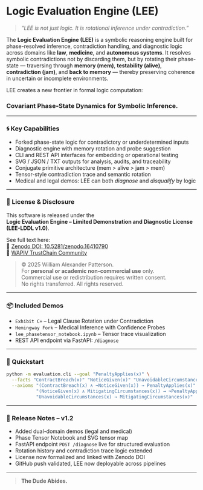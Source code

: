 # Logic Evaluation Engine (LEE)

> *“LEE is not just logic. It is rotational inference under contradiction.”*

The **Logic Evaluation Engine (LEE)** is a symbolic reasoning engine built for phase-resolved inference, contradiction handling, and diagnostic logic across domains like **law**, **medicine**, and **autonomous systems**. It resolves symbolic contradictions not by discarding them, but by rotating their phase-state — traversing through **memory (mem)**, **testability (alive)**, **contradiction (jam)**, and **back to memory** — thereby preserving coherence in uncertain or incomplete environments.

LEE creates a new frontier in formal logic computation:  
### **Covariant Phase-State Dynamics for Symbolic Inference.**

---

### 🌀 Key Capabilities

- Forked phase-state logic for contradictory or underdetermined inputs  
- Diagnostic engine with memory rotation and probe suggestion  
- CLI and REST API interfaces for embedding or operational testing  
- SVG / JSON / TXT outputs for analysis, audits, and traceability  
- Conjugate primitive architecture (mem > alive > jam > mem)  
- Tensor-style contradiction trace and semantic rotation  
- Medical and legal demos: LEE can both *diagnose* and *disqualify* by logic

---

### 🔐 License & Disclosure

This software is released under the  
**Logic Evaluation Engine – Limited Demonstration and Diagnostic License (LEE-LDDL v1.0)**.

See full text here:  
📜 [Zenodo DOI: 10.5281/zenodo.16410790](https://doi.org/10.5281/zenodo.16410790)  
🧠 [WAPIV TrustChain Community](https://zenodo.org/communities/wapiv/about)

> © 2025 William Alexander Patterson.  
> For **personal or academic non-commercial use** only.  
> Commercial use or redistribution requires written consent.  
> No rights transferred. All rights reserved.

---

### 📦 Included Demos

- `Exhibit C+` – Legal Clause Rotation under Contradiction  
- `Hemingway Fork` – Medical Inference with Confidence Probes  
- `lee_phasetensor_notebook.ipynb` – Tensor trace visualization  
- REST API endpoint via FastAPI: `/diagnose`

---

### 🚀 Quickstart

```bash
python -m evaluation.cli --goal "PenaltyApplies(x)" \
  --facts "ContractBreach(x)" "NoticeGiven(x)" "UnavoidableCircumstances(x)" \
  --axioms "(ContractBreach(x) ∧ ¬NoticeGiven(x)) → PenaltyApplies(x)" \
           "(NoticeGiven(x) ∧ MitigatingCircumstances(x)) → ¬PenaltyApplies(x)" \
           "UnavoidableCircumstances(x) → MitigatingCircumstances(x)"
```

---

### 🔖 Release Notes – v1.2

- Added dual-domain demos (legal and medical)  
- Phase Tensor Notebook and SVG tensor map  
- FastAPI endpoint `POST /diagnose` live for structured evaluation  
- Rotation history and contradiction trace logic extended  
- License now formalized and linked with Zenodo DOI  
- GitHub push validated, LEE now deployable across pipelines

---

> **The Dude Abides.**
